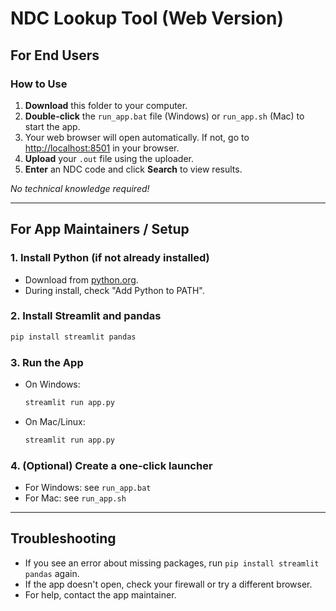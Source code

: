 # NDC Lookup Tool (Web Version)

## For End Users

### How to Use
1. **Download** this folder to your computer.
2. **Double-click** the `run_app.bat` file (Windows) or `run_app.sh` (Mac) to start the app.
3. Your web browser will open automatically. If not, go to [http://localhost:8501](http://localhost:8501) in your browser.
4. **Upload** your `.out` file using the uploader.
5. **Enter** an NDC code and click **Search** to view results.

*No technical knowledge required!*

---

## For App Maintainers / Setup

### 1. Install Python (if not already installed)
- Download from [python.org](https://www.python.org/downloads/).
- During install, check "Add Python to PATH".

### 2. Install Streamlit and pandas
```sh
pip install streamlit pandas
```

### 3. Run the App
- On Windows:
  ```sh
  streamlit run app.py
  ```
- On Mac/Linux:
  ```sh
  streamlit run app.py
  ```

### 4. (Optional) Create a one-click launcher
- For Windows: see `run_app.bat`
- For Mac: see `run_app.sh`

---

## Troubleshooting
- If you see an error about missing packages, run `pip install streamlit pandas` again.
- If the app doesn't open, check your firewall or try a different browser.
- For help, contact the app maintainer. 